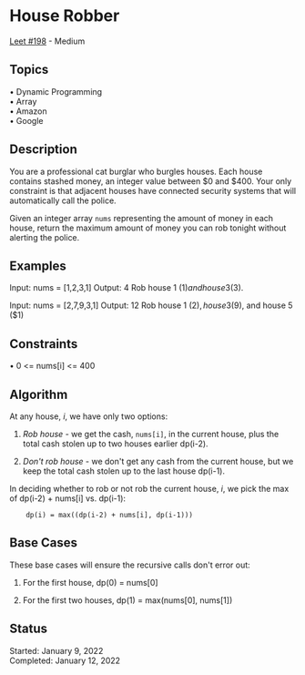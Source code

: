 # House Robber

[Leet #198](https://leetcode.com/problems/house-robber/) - Medium

## Topics

• Dynamic Programming  
• Array  
• Amazon    
• Google        

## Description

You are a professional cat burglar who burgles houses.  Each house contains stashed money, an integer value between $0 and $400.  Your only constraint is that adjacent houses have connected security systems that will automatically call the police.

Given an integer array `nums` representing the amount of money in each house, return the maximum amount of money you can rob tonight without alerting the police.

## Examples

Input: nums = [1,2,3,1]
Output: 4
Rob house 1 ($1) and house 3 ($3).

Input: nums = [2,7,9,3,1]
Output: 12
Rob house 1 ($2), house 3 ($9), and house 5 ($1)

## Constraints

•   0 <= nums[i] <= 400

## Algorithm

At any house, _i_, we have only two options:

1. _Rob house_ - we get the cash, `nums[i]`, in the current house, plus the total cash stolen up to two houses earlier dp(i-2).

2. _Don't rob house_ - we don't get any cash from the current house, but we keep the total cash stolen up to the last house dp(i-1).

In deciding whether to rob or not rob the current house, _i_, we pick the max of dp(i-2) + nums[i] vs. dp(i-1):

```text
    dp(i) = max((dp(i-2) + nums[i], dp(i-1)))
```

## Base Cases

These base cases will ensure the recursive calls don't error out:

1. For the first house, dp(0) = nums[0]

2. For the first two houses, dp(1) = max(nums[0], nums[1])

## Status

Started:    January 9, 2022    
Completed:  January 12, 2022